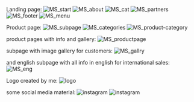 Landing page:
![MS_start](https://user-images.githubusercontent.com/113125376/218447509-88240f1c-c228-4291-b1de-aa4dbe67130e.jpg)
![MS_about](https://user-images.githubusercontent.com/113125376/218447559-32a0e5f8-2d7f-4d30-9093-8657537c510c.jpg)
![MS_cat](https://user-images.githubusercontent.com/113125376/218447590-b559a855-b897-4b8b-a0ce-863677d10358.jpg)
![MS_partners](https://user-images.githubusercontent.com/113125376/218447680-bfd55ced-e69d-443d-8dc7-77cafe807efc.jpg)
![MS_footer](https://user-images.githubusercontent.com/113125376/218447690-d0196fae-73f5-4f52-84d1-aab684435864.jpg)
![MS_menu](https://user-images.githubusercontent.com/113125376/218447705-b01c3109-6287-41a3-ba4e-8f61b7a1ae15.jpg)

Product page:
![MS_subpage](https://user-images.githubusercontent.com/113125376/218447719-662d46a1-b22a-45a4-81ba-c2d19238f6ef.jpg)
![MS_categories](https://user-images.githubusercontent.com/113125376/218447765-4b9ef91c-7fcc-4cfa-99e6-87bee60ff714.jpg)
![MS_product-category](https://user-images.githubusercontent.com/113125376/218447778-8873d89b-5eed-4728-86f3-f14fa3bb45bf.jpg)

product pages with info and gallery:
![MS_productpage](https://user-images.githubusercontent.com/113125376/218447966-ad7fa2a8-74a9-4662-bf42-e075cea3df68.jpg)

subpage with image gallery for customers:
![MS_gallry](https://user-images.githubusercontent.com/113125376/218448092-fa5c1228-d89d-42b3-b391-fac0f2670672.jpg)

and english subpage with all info in english for international sales:
![MS_eng](https://user-images.githubusercontent.com/113125376/218448263-71961abb-3418-4822-aace-777daa7e7730.jpg)

Logo created by me:
![logo](https://user-images.githubusercontent.com/113125376/218448303-b57e93b1-1c7f-4a5f-8505-ccca8ffe9b93.jpg)

some social media material:
 ![instagram](https://user-images.githubusercontent.com/113125376/218448390-a6bdd3da-9a8a-4844-8d53-10001bec808f.jpg)
![instagram](https://user-images.githubusercontent.com/113125376/218448399-0c30c492-177a-48bf-ae8f-56ee885330ee.jpg)
